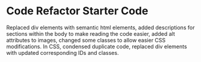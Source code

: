 # Code Refactor Starter Code
Replaced div elements with semantic html elements, added descriptions for sections within the body to make reading the code easier, added alt attributes to images, changed some classes to allow easier CSS modifications.
In CSS, condensed duplicate code, replaced div elements with updated corresponding IDs and classes.